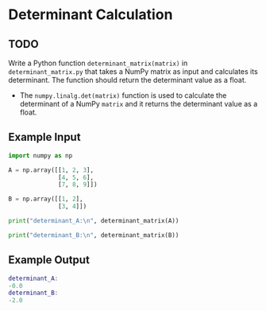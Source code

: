 # Determinant Calculation

## TODO

Write a Python function `determinant_matrix(matrix)` in `determinant_matrix.py` that takes a NumPy matrix as input and calculates its determinant. The function should return the determinant value as a float.

- The `numpy.linalg.det(matrix)` function is used to calculate the determinant of a NumPy `matrix` and it returns the determinant value as a float.

## Example Input

```python
import numpy as np

A = np.array([[1, 2, 3],
              [4, 5, 6],
              [7, 8, 9]])

B = np.array([[1, 2],
              [3, 4]])

print("determinant_A:\n", determinant_matrix(A))

print("determinant_B:\n", determinant_matrix(B))
```

## Example Output

```lua
determinant_A:
-0.0
determinant_B:
-2.0
```
